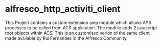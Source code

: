 # alfresco_http_activiti_client
This Project contains a custom extension amp module which allows APS processes to be called from ACS application. The module adds 2 javascript root objects within ACS. This is an customised verion of the same client made available by Rui Fernandes in the Alfresco Community.
